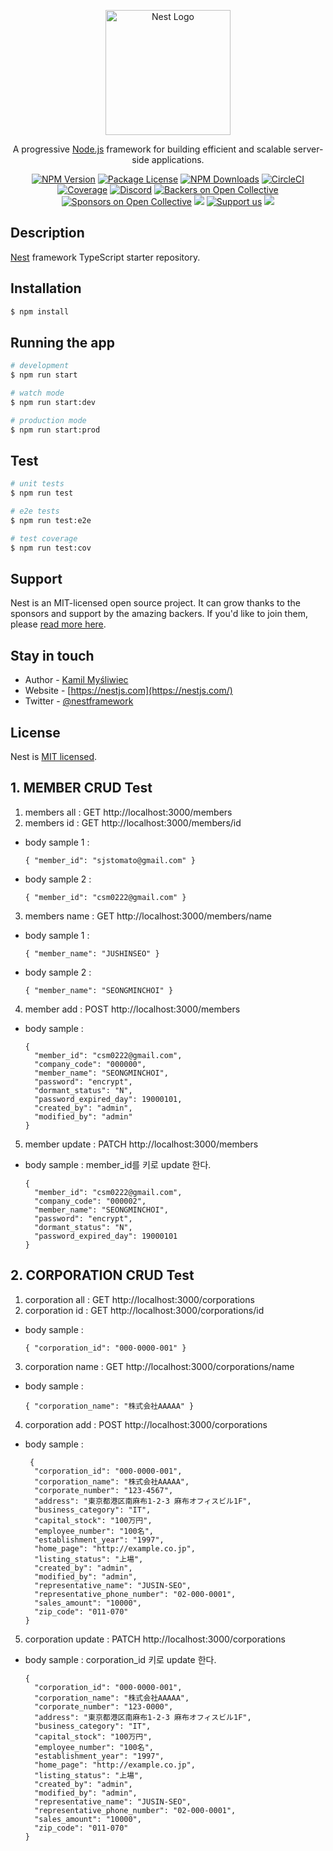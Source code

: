 <p align="center">
  <a href="http://nestjs.com/" target="blank"><img src="https://nestjs.com/img/logo-small.svg" width="200" alt="Nest Logo" /></a>
</p>

[circleci-image]: https://img.shields.io/circleci/build/github/nestjs/nest/master?token=abc123def456
[circleci-url]: https://circleci.com/gh/nestjs/nest

  <p align="center">A progressive <a href="http://nodejs.org" target="_blank">Node.js</a> framework for building efficient and scalable server-side applications.</p>
    <p align="center">
<a href="https://www.npmjs.com/~nestjscore" target="_blank"><img src="https://img.shields.io/npm/v/@nestjs/core.svg" alt="NPM Version" /></a>
<a href="https://www.npmjs.com/~nestjscore" target="_blank"><img src="https://img.shields.io/npm/l/@nestjs/core.svg" alt="Package License" /></a>
<a href="https://www.npmjs.com/~nestjscore" target="_blank"><img src="https://img.shields.io/npm/dm/@nestjs/common.svg" alt="NPM Downloads" /></a>
<a href="https://circleci.com/gh/nestjs/nest" target="_blank"><img src="https://img.shields.io/circleci/build/github/nestjs/nest/master" alt="CircleCI" /></a>
<a href="https://coveralls.io/github/nestjs/nest?branch=master" target="_blank"><img src="https://coveralls.io/repos/github/nestjs/nest/badge.svg?branch=master#9" alt="Coverage" /></a>
<a href="https://discord.gg/G7Qnnhy" target="_blank"><img src="https://img.shields.io/badge/discord-online-brightgreen.svg" alt="Discord"/></a>
<a href="https://opencollective.com/nest#backer" target="_blank"><img src="https://opencollective.com/nest/backers/badge.svg" alt="Backers on Open Collective" /></a>
<a href="https://opencollective.com/nest#sponsor" target="_blank"><img src="https://opencollective.com/nest/sponsors/badge.svg" alt="Sponsors on Open Collective" /></a>
  <a href="https://paypal.me/kamilmysliwiec" target="_blank"><img src="https://img.shields.io/badge/Donate-PayPal-ff3f59.svg"/></a>
    <a href="https://opencollective.com/nest#sponsor"  target="_blank"><img src="https://img.shields.io/badge/Support%20us-Open%20Collective-41B883.svg" alt="Support us"></a>
  <a href="https://twitter.com/nestframework" target="_blank"><img src="https://img.shields.io/twitter/follow/nestframework.svg?style=social&label=Follow"></a>
</p>
  <!--[![Backers on Open Collective](https://opencollective.com/nest/backers/badge.svg)](https://opencollective.com/nest#backer)
  [![Sponsors on Open Collective](https://opencollective.com/nest/sponsors/badge.svg)](https://opencollective.com/nest#sponsor)-->

## Description

[Nest](https://github.com/nestjs/nest) framework TypeScript starter repository.

## Installation

```bash
$ npm install
```

## Running the app

```bash
# development
$ npm run start

# watch mode
$ npm run start:dev

# production mode
$ npm run start:prod
```

## Test

```bash
# unit tests
$ npm run test

# e2e tests
$ npm run test:e2e

# test coverage
$ npm run test:cov
```

## Support

Nest is an MIT-licensed open source project. It can grow thanks to the sponsors and support by the amazing backers. If you'd like to join them, please [read more here](https://docs.nestjs.com/support).

## Stay in touch

- Author - [Kamil Myśliwiec](https://kamilmysliwiec.com)
- Website - [https://nestjs.com](https://nestjs.com/)
- Twitter - [@nestframework](https://twitter.com/nestframework)

## License

Nest is [MIT licensed](LICENSE).

## 1. MEMBER CRUD Test   
1. members all : GET http://localhost:3000/members   
2. members id : GET http://localhost:3000/members/id    
* body sample 1 : 
  ```
  { "member_id": "sjstomato@gmail.com" }
  ```  
* body sample 2 : 
  ```
  { "member_id": "csm0222@gmail.com" }
  ```  

3. members name : GET http://localhost:3000/members/name  
* body sample 1 : 
  ```
  { "member_name": "JUSHINSEO" }
  ```
* body sample 2 : 
  ```
  { "member_name": "SEONGMINCHOI" }
  ```  

4. member add : POST http://localhost:3000/members  
* body sample :
  ```
  {
    "member_id": "csm0222@gmail.com",
    "company_code": "000000",
    "member_name": "SEONGMINCHOI",
    "password": "encrypt",
    "dormant_status": "N",
    "password_expired_day": 19000101,
    "created_by": "admin",
    "modified_by": "admin"
  }
  ```

5. member update : PATCH http://localhost:3000/members
  
* body sample : member_id를 키로 update 한다.
  ```
  {
    "member_id": "csm0222@gmail.com",
    "company_code": "000002",
    "member_name": "SEONGMINCHOI",
    "password": "encrypt",
    "dormant_status": "N",
    "password_expired_day": 19000101
  }
  ```

  
## 2. CORPORATION CRUD Test   
1. corporation all : GET http://localhost:3000/corporations  
2. corporation id : GET http://localhost:3000/corporations/id    
* body sample : 
  ```
  { "corporation_id": "000-0000-001" }
  ```  

3. corporation name : GET http://localhost:3000/corporations/name  
* body sample : 
  ```
  { "corporation_name": "株式会社AAAAA" }
  ```

4. corporation add : POST http://localhost:3000/corporations  
* body sample :
  ```
   {
    "corporation_id": "000-0000-001",
    "corporation_name": "株式会社AAAAA",
    "corporate_number": "123-4567",
    "address": "東京都港区南麻布1-2-3 麻布オフィスビル1F",
    "business_category": "IT",
    "capital_stock": "100万円",
    "employee_number": "100名",
    "establishment_year": "1997",
    "home_page": "http://example.co.jp",
    "listing_status": "上場",
    "created_by": "admin",
    "modified_by": "admin",
    "representative_name": "JUSIN-SEO",
    "representative_phone_number": "02-000-0001",
    "sales_amount": "10000",
    "zip_code": "011-070" 
  }
  ```

5. corporation update : PATCH http://localhost:3000/corporations
  
* body sample : corporation_id 키로 update 한다.
  ```
  {
    "corporation_id": "000-0000-001",
    "corporation_name": "株式会社AAAAA",
    "corporate_number": "123-0000",
    "address": "東京都港区南麻布1-2-3 麻布オフィスビル1F",
    "business_category": "IT",
    "capital_stock": "100万円",
    "employee_number": "100名",
    "establishment_year": "1997",
    "home_page": "http://example.co.jp",
    "listing_status": "上場",
    "created_by": "admin",
    "modified_by": "admin",
    "representative_name": "JUSIN-SEO",
    "representative_phone_number": "02-000-0001",
    "sales_amount": "10000",
    "zip_code": "011-070" 
  }
  ```